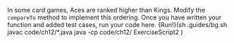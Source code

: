In some card games, Aces are ranked higher than Kings. Modify the `compareTo` method to implement this ordering.
Once you have written your function and added test cases, run your code here.
{Run!}(sh .guides/bg.sh javac code/ch12/*.java java -cp code/ch12/ ExerciseScript2 )
